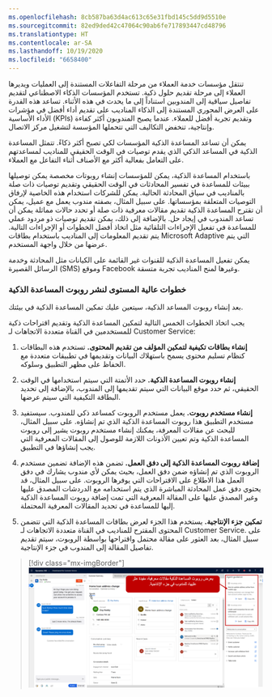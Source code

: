 ```yaml
---
ms.openlocfilehash: 8cb587ba63d4ac613c65e31fbd145c5dd9d5510e
ms.sourcegitcommit: 82ed9ded42c47064c90ab6fe717893447cd48796
ms.translationtype: HT
ms.contentlocale: ar-SA
ms.lasthandoff: 10/19/2020
ms.locfileid: "6658400"
---
```

تنتقل مؤسسات خدمة العملاء من مرحلة التفاعلات المستندة إلى العمليات ويديرها العملاء إلى مرحلة تقديم حلول ذكية. تستخدم المؤسسات الذكاء الاصطناعي لتقديم تفاصيل سياقية إلى المندوبين استناداً إلى ما يحدث في هذه الأثناء. تساعد هذه القدرة على العرض المحوري المستندة إلى الذكاء المناديب على تقديم أداء أفضل في مؤشرات الأداء الأساسية (KPIs) وتقديم تجربة أفضل للعملاء. عندما يصبح المندوبون أكثر كفاءة وإنتاجية، تنخفض التكاليف التي تتحملها المؤسسة لتشغيل مركز الاتصال.

يمكن أن تساعد المساعدة الذكية المؤسسات لكي تصبح أكثر ذكاءً. تتمثل المساعدة الذكية في المساعد الذكي الذي يقدم توصيات في الوقت الحقيقي للمناديب لمساعدتهم على التعامل بفعالية أكثر مع الأصناف أثناء التفاعل مع العملاء.

باستخدام المساعدة الذكية، يمكن للمؤسسات إنشاء روبوتات مخصصة يمكن توصيلها ببيئات للمساعدة في تفسير المحادثات في الوقت الحقيقي وتقديم توصيات ذات صلة بالمناديب في سياق المحادثة الحالية. يمكن للشركات استخدام هذه الخاصية لإرفاق التوصيات المتعلقة بمؤسساتها. على سبيل المثال، بصفته مندوب يعمل مع عميل، يمكن أن تقترح المساعدة الذكية تقديم مقالات معرفية ذات صلة أو تحدد حالات مماثلة يمكن أن تساعد المندوب في إيجاد حل. بالإضافة إلى ذلك، يمكن تقديم توصيات ذو مردود عملي للمساعدة في تفعيل الإجراءات التلقائية مثل اتخاذ أفضل الخطوات أو الإجراءات التالية. يتم تقديم المعلومات إلى المناديب باستخدام بطاقات Microsoft Adaptive التي يتم عرضها من خلال واجهة المستخدم.

يمكن تفعيل المساعدة الذكية للقنوات غير القائمة على الكيانات مثل المحادثة وخدمة الرسائل القصيرة (SMS) وموقع Facebook وغيرها لمنح المناديب تجربة متسقة.

### <a name="high-level-steps-to-deploy-a-smart-assist-bot"></a>خطوات عالية المستوى لنشر روبوت المساعدة الذكية

بعد إنشاء روبوت المساعد الذكية، سيتعين عليك تمكين المساعدة الذكية في بيئتك.

يجب اتخاذ الخطوات الخمس التالية لتمكين المساعدة الذكية وتقديم اقتراحات ذكية للمستخدمين في القناة متعددة الاتجاهات لـ Customer Service:

1. **إنشاء بطاقات تكيفية لتمكين المؤلف من تقديم المحتوى.** تستخدم هذه البطاقات كنظام تسليم محتوى يسمح باستهلاك البيانات وتقديمها في تطبيقات متعددة مع الحفاظ على مظهر التطبيق وسلوكه.

1. **إنشاء روبوت المساعدة الذكية.** حدد الأتمتة التي سيتم استخدامها في الوقت الحقيقي، ثم حدد موقع البيانات التي سيتم تقديمها إلى المندوب، بالإضافة إلى تحديد البطاقة التكيفية التي سيتم عرضها.

1. **إنشاء مستخدم روبوت.** يعمل مستخدم الروبوت كمساعد ذكي للمندوب. سيستفيد مستخدم التطبيق هذا روبوت المساعدة الذكية الذي تم إنشاؤه. على سبيل المثال، للبحث عن مقالات المعرفة، يمكنك إنشاء مستخدم روبوت يشير إلى روبوت المساعدة الذكية وتم تعيين الأذونات اللازمة للوصول إلى المقالات المعرفية التي يجب إنشاؤها في التطبيق.

1. **إضافة روبوت المساعدة الذكية إلى دفق العمل.** تضمن هذه الإضافة تضمين مستخدم الروبوت الذي تم إنشاؤه ضمن دفق العمل، بحيث يمكن لأي مندوب يشارك في دفق العمل هذا الاطلاع على الاقتراحات التي يوفرها الروبوت. على سبيل المثال، قد يحتوي دفق عمل المحادثة المباشرة الذي يتم استخدامه مع الدردشات المصدق عليها وغير المصدق عليها على المقالة المعرفية التي تمت إضافة روبوت المساعدة الذكية إليها للمساعدة في تحديد المقالات المعرفية المحتملة.

1. **تمكين جزء الإنتاجية.** يستخدم هذا الجزء لعرض بطاقات المساعدة الذكية التي تتضمن المحتوى المقترح للمناديب في القناة متعددة الاتجاهات لـ Customer Service. على سبيل المثال، بعد العثور على مقالة محتمل واقتراحها بواسطة الروبوت، سيتم تقديم تفاصيل المقالة إلى المندوب في جزء الإنتاجية.

> [!div class="mx-imgBorder"]
> [![يتم تقديم مقالات مفيدة محتملة تم العثور عليها بواسطة روبوت المساعدة الذكية إلى المندوب في جزء الإنتاجية.](../media/5-1.png)](../media/5-1.png#lightbox)


